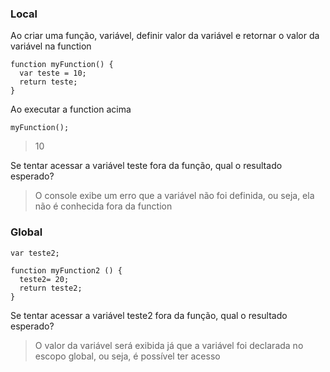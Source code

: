### Local

Ao criar uma função, variável, definir valor da variável e retornar o valor da variável na function
```
function myFunction() {
  var teste = 10;
  return teste;
}
```

Ao executar a function acima
```
myFunction();
```
> 10

Se tentar acessar a variável teste fora da função, qual o resultado esperado?
> O console exibe um erro que a variável não foi definida, ou seja, ela não é conhecida fora da function

### Global

```
var teste2;

function myFunction2 () {
  teste2= 20;
  return teste2;
}
```

Se tentar acessar a variável teste2 fora da função, qual o resultado esperado?
> O valor da variável será exibida já que a variável foi declarada no escopo global, ou seja, é possível ter acesso
